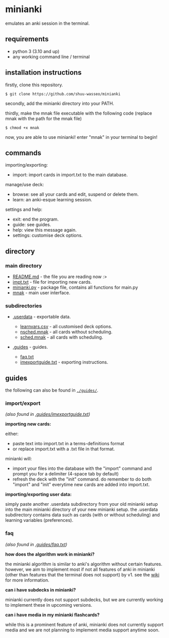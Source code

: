 # minianki

emulates an anki session in the terminal.

## requirements
- python 3 (3.10 and up)
- any working command line / terminal

## installation instructions
firstly, clone this repository.

```
$ git clone https://github.com/shuu-wasseo/minianki
```
secondly, add the minianki directory into your PATH. 

thirdly, make the mnak file executable with the following code (replace mnak with the path for the mnak file)
```
$ chmod +x mnak
```
now, you are able to use minianki! enter "mnak" in your terminal to begin!

## commands
importing/exporting:
- import: import cards in import.txt to the main database.

manage/use deck:
- browse: see all your cards and edit, suspend or delete them.
- learn: an anki-esque learning session.

settings and help:
- exit: end the program.
- guide: see guides.
- help: view this message again.
- settings: customise deck options.

## directory
### main directory
- [README.md](https://github.com/shuu-wasseo/minianki/blob/main/READNE.md) - the file you are reading now :>
- [impt.txt](https://github.com/shuu-wasseo/minianki/blob/main/impt.txt) - file for importing new cards.
- [minianki.py](https://github.com/shuu-wasseo/minianki/blob/main/minianki.py) - package file, contains all functions for main.py
- [mnak](https://github.com/shuu-wasseo/minianki/blob/main/mnak) - main user interface.

### subdirectories
- [.userdata](https://github.com/shuu-wasseo/minianki/tree/main/.userdata) - exportable data.
  - [learnvars.csv](https://github.com/shuu-wasseo/minianki/blob/main/.userdata/learnvars.csv) - all customised deck options.
  - [nsched.mnak](https://github.com/shuu-wasseo/minianki/blob/main/.userdata/nsched.mnak) - all cards without scheduling.
  - [sched.mnak](https://github.com/shuu-wasseo/minianki/blob/main/.userdata/sched.mnak) - all cards with scheduling.

- [.guides](https://github.com/shuu-wasseo/minianki/tree/main/export) - guides.
  - [faq.txt](https://github.com/shuu-wasseo/minianki/blob/main/.guides/faq.txt)
  - [imexportguide.txt](https://github.com/shuu-wasseo/minianki/blob/main/.guides/imexportguide.txt) - exporting instructions.

## guides
the following can also be found in [`./guides/`](https://github.com/shuu-wasseo/minianki/tree/main/export).

### import/export 
*(also found in [.guides/imexportguide.txt](https://github.com/shuu-wasseo/minianki/blob/main/.guides/imexportguide.txt))*

**importing new cards:**

either:
- paste text into import.txt in a terms-definitions format
- or replace import.txt with a .txt file in that format.

minianki will:
- import your files into the database with the "import" command and prompt you for a delimiter (4-space tab by default)
- refresh the deck with the "init" command. 
do remember to do both "import" and "init" everytime new cards are added into import.txt.

**importing/exporting user data:**

simply paste another .userdata subdirectory from your old minianki setup into the main minianki directory of your new minianki setup. 
the .userdata subdirectory contains data such as cards (with or without scheduling) and learning variables (preferences).

### faq
*(also found in [.guides/faq.txt](https://github.com/shuu-wasseo/minianki/blob/main/.guides/faq.txt))*

**how does the algorithm work in minianki?**

the minianki algorithm is similar to anki's algorithm without certain features. however, we aim to implement most if not all features of anki in minianki (other than features that the terminal does not support) by v1. see the [wiki](https://github.com/shuu-wasseo/minianki/wiki) for more information.

**can i have subdecks in minianki?**

minianki currently does not support subdecks, but we are currently working to implement these in upcoming versions.

**can i have media in my minianki flashcards?**

while this is a prominent feature of anki, minianki does not currently support media and we are not planning to implement media support anytime soon.
